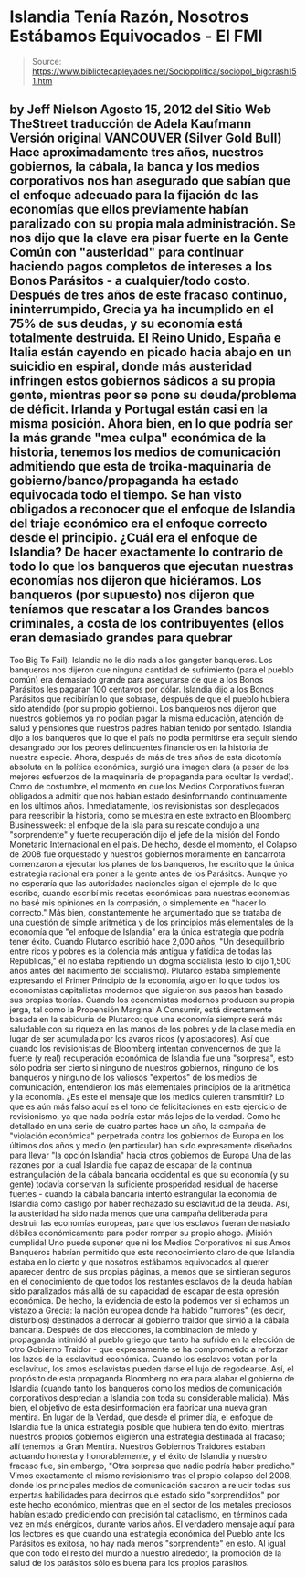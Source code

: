# Islandia Tenía Razón, Nosotros Estábamos Equivocados - El FMI

> Source: https://www.bibliotecapleyades.net/Sociopolitica/sociopol_bigcrash151.htm

by Jeff Nielson
Agosto 15, 2012
del Sitio Web
TheStreet
traducción de
Adela Kaufmann
Versión
original
VANCOUVER (Silver Gold Bull)
Hace aproximadamente tres años, nuestros gobiernos, la cábala, la banca y
los medios corporativos nos han asegurado que sabían que el enfoque adecuado
para la fijación de las economías que ellos previamente habían paralizado
con su propia mala administración.
Se nos dijo que la clave era pisar fuerte en la Gente Común con "austeridad"
para continuar haciendo pagos completos de intereses a los Bonos Parásitos -
a cualquier/todo costo.
Después de tres años de este fracaso continuo, ininterrumpido, Grecia ya ha
incumplido en el 75% de sus deudas, y su economía está totalmente destruida.
El Reino Unido, España e Italia están cayendo en picado hacia abajo en un
suicidio en espiral, donde más austeridad infringen estos gobiernos sádicos
a su propia gente, mientras peor se pone
su deuda/problema de déficit.
Irlanda y Portugal están casi en la misma posición.
Ahora bien, en lo que podría ser la más grande "mea culpa" económica de la
historia, tenemos los medios de comunicación admitiendo que esta de troika-maquinaria
de gobierno/banco/propaganda ha estado equivocada todo el tiempo.
Se han visto obligados a reconocer que el enfoque de Islandia del triaje
económico era el enfoque correcto desde el principio.
¿Cuál era
el enfoque de Islandia?
De hacer exactamente lo contrario de todo lo que los banqueros que ejecutan
nuestras economías nos dijeron que hiciéramos. Los banqueros (por supuesto)
nos dijeron que teníamos que rescatar a los Grandes bancos criminales, a
costa de los contribuyentes (ellos eran demasiado grandes para quebrar
-
Too Big To Fail).
Islandia no le dio nada a los gangster banqueros.
Los banqueros nos dijeron que ninguna cantidad de sufrimiento (para el
pueblo común) era demasiado grande para asegurarse de que a los Bonos
Parásitos les pagaran 100 centavos por dólar. Islandia dijo a los Bonos
Parásitos que recibirían lo que sobrase, después de que el pueblo hubiera
sido atendido (por su propio gobierno).
Los banqueros nos dijeron que nuestros gobiernos ya no podían pagar la misma
educación, atención de salud y pensiones que nuestros padres habían tenido
por sentado. Islandia dijo a los banqueros que lo que el país no podía
permitirse era seguir siendo desangrado por
los peores delincuentes
financieros en la historia de nuestra especie.
Ahora, después de más de tres años de esta dicotomía absoluta en la política
económica, surgió una imagen clara (a pesar de los mejores esfuerzos de la
maquinaria de propaganda para ocultar la verdad).
Como de costumbre, el momento en que los Medios Corporativos fueran
obligados a admitir que nos habían estado desinformando continuamente en los
últimos años.
Inmediatamente, los revisionistas son desplegados para
reescribir la historia, como se muestra en
este extracto en Bloomberg
Businessweek:
el enfoque de la isla para su rescate condujo a una "sorprendente" y fuerte recuperación
dijo el jefe de la misión del
Fondo Monetario
Internacional en el país.
De hecho, desde el momento,
el Colapso de 2008 fue orquestado y nuestros
gobiernos moralmente en bancarrota comenzaron a ejecutar los planes de los
banqueros, he escrito que la única estrategia racional era poner a la gente
antes de los Parásitos.
Aunque yo no esperaría que las autoridades nacionales sigan el ejemplo de lo
que escribo, cuando escribí mis recetas económicas para nuestras economías
no basé mis opiniones en la compasión, o simplemente en "hacer lo correcto."
Más bien, constantemente he argumentado que se trataba de una cuestión de
simple aritmética y de los principios más elementales de la economía que "el
enfoque de Islandia" era la única estrategia que podría tener éxito.
Cuando Plutarco escribió hace 2,000 años,
"Un desequilibrio entre ricos y pobres es la dolencia más antigua y fatídica
de todas las Repúblicas," él no estaba repitiendo un dogma socialista (esto
lo dijo 1,500 años antes del nacimiento del socialismo).
Plutarco estaba simplemente expresando el Primer Principio de la economía,
algo en lo que todos los economistas capitalistas modernos que siguieron sus
pasos han basado sus propias teorías.
Cuando los economistas modernos producen su propia jerga, tal como la
Propensión Marginal A Consumir, está directamente basada en la sabiduría de
Plutarco:
que una economía
siempre será más saludable con su riqueza en las manos de
los pobres y de la clase media en lugar de ser acumulada por los avaros
ricos (y apostadores).
Así que cuando los revisionistas de Bloomberg intentan convencernos de que
la fuerte (y real) recuperación económica de Islandia fue una "sorpresa",
esto sólo podría ser cierto si ninguno de nuestros gobiernos, ninguno de los
banqueros y ninguno de los valiosos "expertos" de los medios de comunicación,
entendieron los más elementales principios de la aritmética y la economía.
¿Es este el mensaje que los medios quieren transmitir?
Lo que es aún más falso aquí es el tono de felicitaciones en este ejercicio
de revisionismo, ya que nada podría estar más lejos de la verdad.
Como he detallado en una serie de cuatro partes hace un año, la campaña de "violación
económica" perpetrada contra los gobiernos de Europa en los últimos dos años
y medio (en particular) han sido expresamente diseñados para llevar "la
opción Islandia" hacia otros gobiernos de Europa
Una de las razones por la cual Islandia fue capaz de escapar de la continua
estrangulación de la cábala bancaria occidental es que su economía (y su
gente) todavía conservan la suficiente prosperidad residual de hacerse
fuertes - cuando la cábala bancaria intentó estrangular la economía de
Islandia como castigo por haber rechazado su esclavitud de la deuda.
Así, la austeridad ha sido nada menos que una campaña deliberada para
destruir las economías europeas, para que los esclavos fueran demasiado
débiles económicamente para poder romper su propio ahogo. ¡Misión cumplida!
Uno puede suponer que ni
los Medios Corporativos ni
sus
Amos Banqueros
habrían permitido que este reconocimiento claro de que Islandia estaba en lo
cierto y que nosotros estábamos equivocados al querer aparecer dentro de sus
propias páginas, a menos que se sintieran seguros en el conocimiento de que
todos los restantes esclavos de la deuda habían sido paralizados más allá de
su capacidad de escapar de esta opresión económica.
De hecho, la evidencia de esto la podemos ver si echamos un vistazo a Grecia:
la nación europea donde ha habido "rumores" (es decir, disturbios)
destinados a derrocar al gobierno traidor que sirvió a la cábala bancaria.
Después de dos elecciones, la combinación de miedo y propaganda intimidó al
pueblo griego que tanto ha sufrido en la elección de otro Gobierno Traidor -
que expresamente se ha comprometido a reforzar los lazos de la esclavitud
económica.
Cuando los esclavos votan por la esclavitud, los amos esclavistas pueden
darse el lujo de regodearse.
Así, el propósito de esta propaganda Bloomberg no era para alabar el
gobierno de Islandia (cuando tanto los banqueros como los medios de
comunicación corporativos desprecian a Islandia con toda su
considerable malicia). Más bien, el objetivo de esta desinformación era
fabricar una nueva gran mentira.
En lugar de la Verdad, que desde el primer día, el enfoque de Islandia fue
la única estrategia posible que hubiera tenido éxito, mientras nuestros
propios gobiernos eligieron una estrategia destinada al fracaso; allí
tenemos la Gran Mentira.
Nuestros Gobiernos Traidores estaban actuando honesta y honorablemente, y el
éxito de Islandia y nuestro fracaso fue, sin embargo,
"Otra sorpresa que nadie podría haber predicho."
Vimos exactamente el mismo revisionismo tras el propio colapso del 2008,
donde los
principales medios de comunicación sacaron a relucir todas sus expertas habilidades para decirnos que estado sido "sorprendidos" por este
hecho económico, mientras que en el sector de los metales preciosos habían
estado prediciendo con precisión tal cataclismo, en términos cada vez en más
enérgicos, durante varios años.
El verdadero mensaje aquí para los lectores es que cuando una estrategia
económica del Pueblo ante los Parásitos es exitosa, no hay nada menos "sorprendente"
en esto.
Al igual que con todo el resto del mundo a nuestro alrededor, la promoción
de la salud de los parásitos sólo es buena para los propios parásitos.

